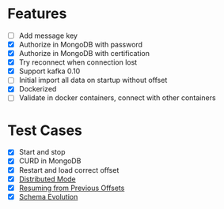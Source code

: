 # Features
* [ ] Add message key
* [x] Authorize in MongoDB with password
* [x] Authorize in MongoDB with certification
* [x] Try reconnect when connection lost
* [x] Support kafka 0.10
* [ ] Initial import all data on startup without offset
* [x] Dockerized
* [ ] Validate in docker containers, connect with other containers

# Test Cases
* [x] Start and stop
* [x] CURD in MongoDB
* [x] Restart and load correct offset
* [x] [Distributed Mode](http://docs.confluent.io/3.0.0/connect/userguide.html#distributed-mode)
* [x] [Resuming from Previous Offsets](http://docs.confluent.io/3.0.0/connect/devguide.html#resuming-from-previous-offsets)
* [x] [Schema Evolution](http://docs.confluent.io/3.0.0/connect/devguide.html#schema-evolution)